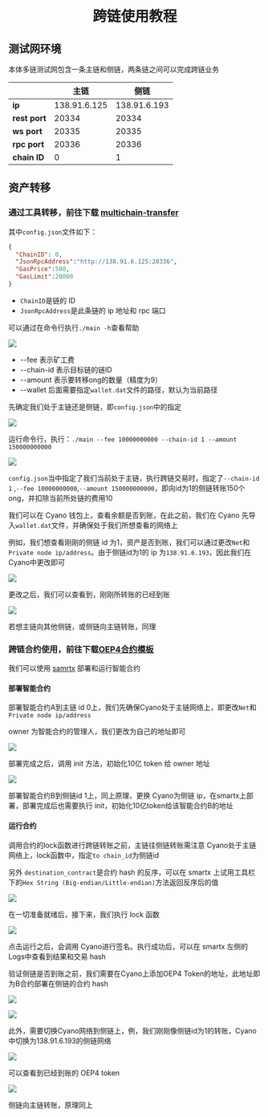 <h1 align="center">跨链使用教程 </h1>



## 测试网环境

本体多链测试网包含一条主链和侧链，两条链之间可以完成跨链业务

|               | 主链         | 侧链         |
| ------------- | ------------ | ------------ |
| **ip**        | 138.91.6.125 | 138.91.6.193 |
| **rest port** | 20334        | 20334        |
| **ws port**   | 20335        | 20335        |
| **rpc port**  | 20336        | 20336        |
| **chain ID**  | 0            | 1            |



## 资产转移

### 通过工具转移，前往下载 [multichain-transfer ](https://github.com/siovanus/multichain-transfer)

其中`config.json`文件如下：

```json
{
  "ChainID": 0,
  "JsonRpcAddress":"http://138.91.6.125:20336",
  "GasPrice":500,
  "GasLimit":20000
}
```

- `ChainID`是链的 ID
- `JsonRpcAddress`是此条链的 ip 地址和 rpc 端口



可以通过在命令行执行`./main -h`查看帮助

![](http://ww1.sinaimg.cn/large/006p1mCOgy1g2v128kk92j30l908ijrl.jpg)

- --fee 表示矿工费
- --chain-id 表示目标链的链ID
- --amount 表示要转移ong的数量（精度为9）
- --wallet 后面需要指定`wallet.dat`文件的路径，默认为当前路径
  

先确定我们处于主链还是侧链，即`config.json`中的指定

![](http://ww1.sinaimg.cn/large/006p1mCOgy1g2v12pmgmuj30kg030jra.jpg)







运行命令行，执行：```./main --fee 10000000000 --chain-id 1 --amount 150000000000```

![](http://ww1.sinaimg.cn/large/006p1mCOgy1g2v133yh9hj30kj01tjr9.jpg)



`config.json`当中指定了我们当前处于主链，执行跨链交易时，指定了`--chain-id 1` ,`--fee 10000000000`,`--amount 150000000000`，即向id为1的侧链转账150个 ong，并扣除当前所处链的费用10




我们可以在 Cyano 钱包上，查看余额是否到账，在此之前，我们在 Cyano 先导入`wallet.dat`文件，并确保处于我们所想查看的网络上

例如，我们想查看刚刚的侧链 id 为1，资产是否到账，我们可以通过更改`Net`和`Private node ip/address`。由于侧链id为1的 ip 为`138.91.6.193`，因此我们在Cyano中更改即可

![](http://ww1.sinaimg.cn/large/006p1mCOgy1g2v13ctpcyj30970cf3yn.jpg)




更改之后，我们可以查看到，刚刚所转账的已经到账

![](http://ww1.sinaimg.cn/large/006p1mCOgy1g2v13kr75nj309b0cet8u.jpg)




若想主链向其他侧链，或侧链向主链转账，同理





### 跨链合约使用，前往下载[OEP4合约模板](https://github.com/siovanus/multiChainContract/tree/master/OEP4-template)

我们可以使用 [samrtx](https://smartx.ont.io) 部署和运行智能合约



#### 部署智能合约

部署智能合约A到主链 id 0上，我们先确保Cyano处于主链网络上，即更改`Net`和`Private node ip/address`

owner 为智能合约的管理人，我们更改为自己的地址即可

![](http://ww1.sinaimg.cn/large/006p1mCOgy1g2v13u98vxj31gz0nojwr.jpg)



部署完成之后，调用 init 方法，初始化10亿 token 给 owner 地址

![](http://ww1.sinaimg.cn/large/006p1mCOgy1g2v1430bobj31gu0ostb9.jpg)




部署智能合约B到侧链id 1上，同上原理，更换 Cyano为侧链 ip，在smartx上部署，部署完成后也需要执行 init，初始化10亿token给该智能合约B的地址






#### 运行合约

调用合约的lock函数进行跨链转账之前，主链往侧链转账需注意 Cyano处于主链网络上，lock函数中，指定`to chain_id`为侧链id



另外 `destination_contract`是合约 hash 的反序，可以在 smartx 上试用工具栏下的`Hex String (Big-endian/Little-endian)`方法返回反序后的值

![](http://ww1.sinaimg.cn/large/006p1mCOgy1g2v14ab9ckj31gg0o6wiq.jpg)




在一切准备就绪后，接下来，我们执行 lock 函数

![](http://ww1.sinaimg.cn/large/006p1mCOgy1g2v14lkuobj31gn0ol77y.jpg)

点击运行之后，会调用 Cyano进行签名。执行成功后，可以在 smartx 左侧的 Logs中查看到结果和交易 hash




验证侧链是否到账之前，我们需要在Cyano上添加OEP4 Token的地址，此地址即为B合约部署在侧链的合约 hash

![](http://ww1.sinaimg.cn/large/006p1mCOgy1g2v14tpj3wj309e0cft8v.jpg)

![](http://ww1.sinaimg.cn/large/006p1mCOgy1g2v153bl83j30nb0chaaj.jpg)





此外，需要切换Cyano网络到侧链上，例，我们刚刚像侧链id为1的转账，Cyano中切换为138.91.6.193的侧链网络

![](http://ww1.sinaimg.cn/large/006p1mCOgy1g2v15bq5kzj30pw0ckmxv.jpg)




可以查看到已经到账的 OEP4 token

![](http://ww1.sinaimg.cn/large/006p1mCOgy1g2v15ix5bsj309g0cc74h.jpg)





侧链向主链转账，原理同上